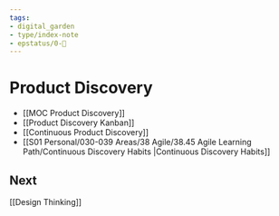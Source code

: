 ```yaml
---
tags: 
- digital_garden
- type/index-note
- epstatus/0-🌰
---
```

# Product Discovery
+ [[MOC Product Discovery]]
+ [[Product Discovery Kanban]]
+ [[Continuous Product Discovery]]
+ [[S01 Personal/030-039 Areas/38 Agile/38.45 Agile Learning Path/Continuous Discovery Habits |Continuous Discovery Habits]]

## Next
[[Design Thinking]]
